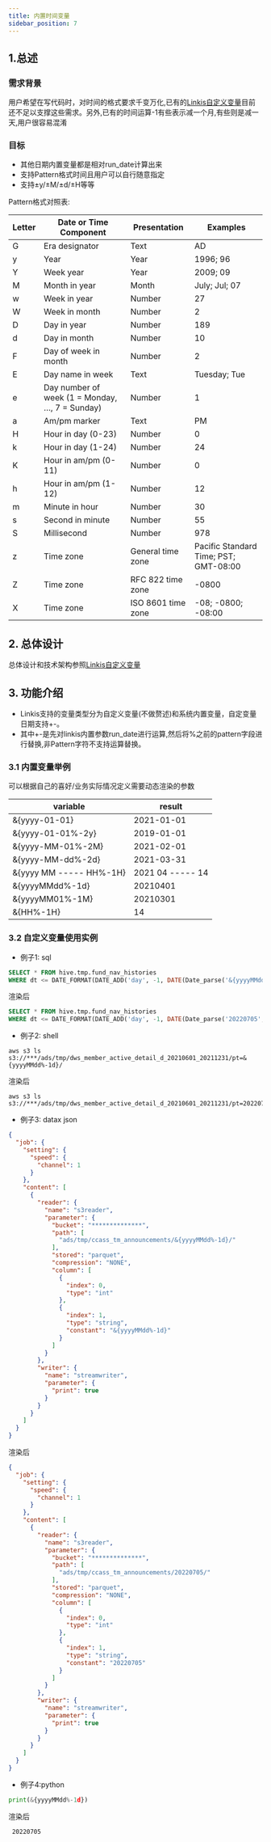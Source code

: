 ```yaml
---
title: 内置时间变量
sidebar_position: 7
---
```


## 1.总述
### 需求背景
用户希望在写代码时，对时间的格式要求千变万化,已有的[Linkis自定义变量](https://linkis.apache.org/docs/latest/architecture/commons/variable/)目前还不足以支撑这些需求。另外,已有的时间运算-1有些表示减一个月,有些则是减一天,用户很容易混淆

### 目标
* 其他日期内置变量都是相对run_date计算出来
* 支持Pattern格式时间且用户可以自行随意指定
* 支持±y/±M/±d/±H等等

Pattern格式对照表:

Letter|	Date or Time Component|	Presentation|	Examples
----- | ----- | ----- | -----
G	|Era designator	|Text	|AD
y	|Year	|Year	|1996; 96
Y	|Week year	|Year	|2009; 09
M	|Month in year	|Month|	July; Jul; 07
w	|Week in year	|Number	|27
W	|Week in month	|Number	|2
D	|Day in year	|Number|	189
d	|Day in month	|Number	|10
F	|Day of week in month|	Number	|2
E	|Day name in week	|Text	|Tuesday; Tue
e	|Day number of week (1 = Monday, …, 7 = Sunday)	|Number	|1
a	|Am/pm marker	|Text	|PM
H	|Hour in day (0-23)	|Number|	0
k	|Hour in day (1-24)|	Number	|24
K	|Hour in am/pm (0-11)|	Number	|0
h	|Hour in am/pm (1-12)	|Number	|12
m	|Minute in hour	|Number	|30
s	|Second in minute	|Number|	55
S	|Millisecond	|Number	|978
z	|Time zone	|General time zone	|Pacific Standard Time; PST; GMT-08:00
Z	|Time zone	|RFC 822 time zone	|-0800
X	|Time zone	|ISO 8601 time zone	|-08; -0800; -08:00

## 2. 总体设计
总体设计和技术架构参照[Linkis自定义变量](https://linkis.apache.org/docs/latest/architecture/commons/variable/)

## 3. 功能介绍
* Linkis支持的变量类型分为自定义变量(不做赘述)和系统内置变量，自定变量日期支持+-。
* 其中+-是先对linkis内置参数run_date进行运算,然后将%之前的pattern字段进行替换,非Pattern字符不支持运算替换。

### 3.1 内置变量举例
可以根据自己的喜好/业务实际情况定义需要动态渲染的参数

variable | result
--- | ---
&{yyyy-01-01} | 2021-01-01
&{yyyy-01-01%-2y} | 2019-01-01
&{yyyy-MM-01%-2M} | 2021-02-01
&{yyyy-MM-dd%-2d} | 2021-03-31
&{yyyy MM ----- HH%-1H} | 2021 04 ----- 14
&{yyyyMMdd%-1d} | 20210401
&{yyyyMM01%-1M} | 20210301
&{HH%-1H} | 14

### 3.2 自定义变量使用实例

* 例子1: sql
```sql
SELECT * FROM hive.tmp.fund_nav_histories
WHERE dt <= DATE_FORMAT(DATE_ADD('day', -1, DATE(Date_parse('&{yyyyMMdd%-1d}', '%Y%m%d'))), '%Y%m%d')
```
渲染后
```sql
SELECT * FROM hive.tmp.fund_nav_histories
WHERE dt <= DATE_FORMAT(DATE_ADD('day', -1, DATE(Date_parse('20220705', '%Y%m%d'))), '%Y%m%d')
```

* 例子2: shell
```shell
aws s3 ls  s3://***/ads/tmp/dws_member_active_detail_d_20210601_20211231/pt=&{yyyyMMdd%-1d}/
```
渲染后
```shell
aws s3 ls  s3://***/ads/tmp/dws_member_active_detail_d_20210601_20211231/pt=20220705/
```

* 例子3: datax json
```json
{
  "job": {
    "setting": {
      "speed": {
        "channel": 1
      }
    },
    "content": [
      {
        "reader": {
          "name": "s3reader",
          "parameter": {
            "bucket": "**************",
            "path": [
              "ads/tmp/ccass_tm_announcements/&{yyyyMMdd%-1d}/"
            ],
            "stored": "parquet",
            "compression": "NONE",
            "column": [
              {
                "index": 0,
                "type": "int"
              },
              {
                "index": 1,
                "type": "string",
                "constant": "&{yyyyMMdd%-1d}"
              }
            ]
          }
        },
        "writer": {
          "name": "streamwriter",
          "parameter": {
            "print": true
          }
        }
      }
    ]
  }
}
```
渲染后
```json
{
  "job": {
    "setting": {
      "speed": {
        "channel": 1
      }
    },
    "content": [
      {
        "reader": {
          "name": "s3reader",
          "parameter": {
            "bucket": "**************",
            "path": [
              "ads/tmp/ccass_tm_announcements/20220705/"
            ],
            "stored": "parquet",
            "compression": "NONE",
            "column": [
              {
                "index": 0,
                "type": "int"
              },
              {
                "index": 1,
                "type": "string",
                "constant": "20220705"
              }
            ]
          }
        },
        "writer": {
          "name": "streamwriter",
          "parameter": {
            "print": true
          }
        }
      }
    ]
  }
}
```
* 例子4:python
```python   
print(&{yyyyMMdd%-1d})
```
渲染后
```
 20220705
```
